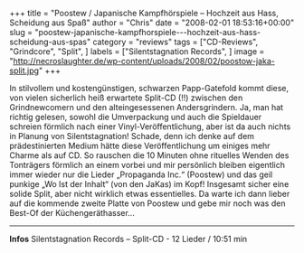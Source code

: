 +++
title = "Poostew / Japanische Kampfhörspiele – Hochzeit aus Hass, Scheidung aus Spaß"
author = "Chris"
date = "2008-02-01 18:53:16+00:00"
slug = "poostew-japanische-kampfhorspiele---hochzeit-aus-hass-scheidung-aus-spas"
category = "reviews"
tags = ["CD-Reviews", "Grindcore", "Split", ]
labels = ["Silentstagnation Records", ]
image = "http://necroslaughter.de/wp-content/uploads/2008/02/poostow-jaka-split.jpg"
+++


In stilvollem und kostengünstigen, schwarzen Papp-Gatefold kommt diese, von vielen sicherlich heiß erwartete Split-CD (!!) zwischen den Grindnewcomern und den alteingesessenen Andersgrindern. Ja, man hat richtig gelesen, sowohl die Umverpackung und auch die Spieldauer schreien förmlich nach einer Vinyl-Veröffentlichung, aber ist da auch nichts in Planung von Silentstagnation! Schade, denn ich denke auf dem prädestinierten Medium hätte diese Veröffentlichung um einiges mehr Charme als auf CD. So rauschen die 10 Minuten ohne rituelles Wenden des Tonträgers förmlich an einem vorbei und mir persönlich bleiben eigentlich immer wieder nur die Lieder „Propaganda Inc.“ (Poostew) und das geil punkige „Wo Ist der Inhalt“ (von den JaKas) im Kopf!
Insgesamt sicher eine solide Split, aber nicht wirklich etwas essentielles. Da warte ich dann lieber auf die kommende zweite Platte von Poostew und gebe mir noch was den Best-Of der Küchengeräthasser...



---
**Infos**
Silentstagnation Records –
Split-CD - 12 Lieder / 10:51 min
